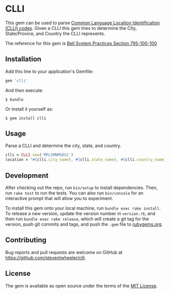 # CLLI

This gem can be used to parse [Common Language Location Identification (CLLI) codes](https://en.wikipedia.org/wiki/CLLI_code). Given a CLLI this gem tries to determine the City, State/Provice, and Country the CLLI represents.

The reference for this gem is [Bell System Practices Section 795-100-100](http://etler.com/docs/BSP/795/795-100-100_I5.pdf)

## Installation

Add this line to your application's Gemfile:

```ruby
gem 'clli'
```

And then execute:

    $ bundle

Or install it yourself as:

    $ gem install clli

## Usage

Parse a CLLI and determine the city, state, and country.
```ruby
clli = CLLI.new('MPLSMNMSDS1')
location = "#{clli.city_name}, #{clli.state_name}, #{clli.country_name}" # Minneapolis, Minnesota, United States
```

## Development

After checking out the repo, run `bin/setup` to install dependencies. Then, run `rake test` to run the tests. You can also run `bin/console` for an interactive prompt that will allow you to experiment.

To install this gem onto your local machine, run `bundle exec rake install`. To release a new version, update the version number in `version.rb`, and then run `bundle exec rake release`, which will create a git tag for the version, push git commits and tags, and push the `.gem` file to [rubygems.org](https://rubygems.org).

## Contributing

Bug reports and pull requests are welcome on GitHub at https://github.com/steventwheeler/clli.


## License

The gem is available as open source under the terms of the [MIT License](http://opensource.org/licenses/MIT).
